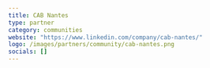 ```yaml
---
title: CAB Nantes
type: partner
category: communities
website: "https://www.linkedin.com/company/cab-nantes/"
logo: /images/partners/community/cab-nantes.png
socials: []
---
```

